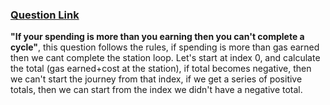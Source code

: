 ### [Question Link](https://leetcode.com/problems/gas-station/description/)

**"If your spending is more than you earning then you can't complete a cycle"**, this question follows the rules, if spending is more than gas earned then we cant complete the station loop. Let's start at index 0, and calculate the total (gas earned+cost at the station), if total becomes negative, then we can't start the journey from that index, if we get a series of positive totals, then we can start from the index we didn't have a negative total.
